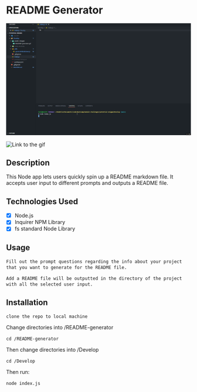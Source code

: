# README Generator

![Video walkthrough of the web app.](./Develop/assets/images/README-generator.gif)

![Link to the gif](https://media.giphy.com/media/uvgxGWCOyua9KIGksa/giphy.gif)

## Description

This Node app lets users quickly spin up a README markdown file. It accepts user input to different prompts and outputs a README file.

## Technologies Used

- [x] Node.js
- [x] Inquirer NPM Library
- [x] fs standard Node Library

## Usage

```
Fill out the prompt questions regarding the info about your project that you want to generate for the README file.
```

```
Add a README file will be outputted in the directory of the project with all the selected user input.
```

## Installation

```
clone the repo to local machine
```

Change directories into /README-generator

```
cd /README-generator
```

Then change directories into /Develop

```
cd /Develop
```

Then run:

```
node index.js
```
